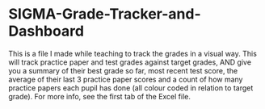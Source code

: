 # SIGMA-Grade-Tracker-and-Dashboard
This is a file I made while teaching to track the grades in a visual way.
This will track practice paper and test grades against target grades, AND give you a summary of their best grade so far, most recent test score,  the average of their last 3 practice paper scores and a count of how many practice papers each pupil has done (all colour coded in relation to target grade).
For more info, see the first tab of the Excel file.
